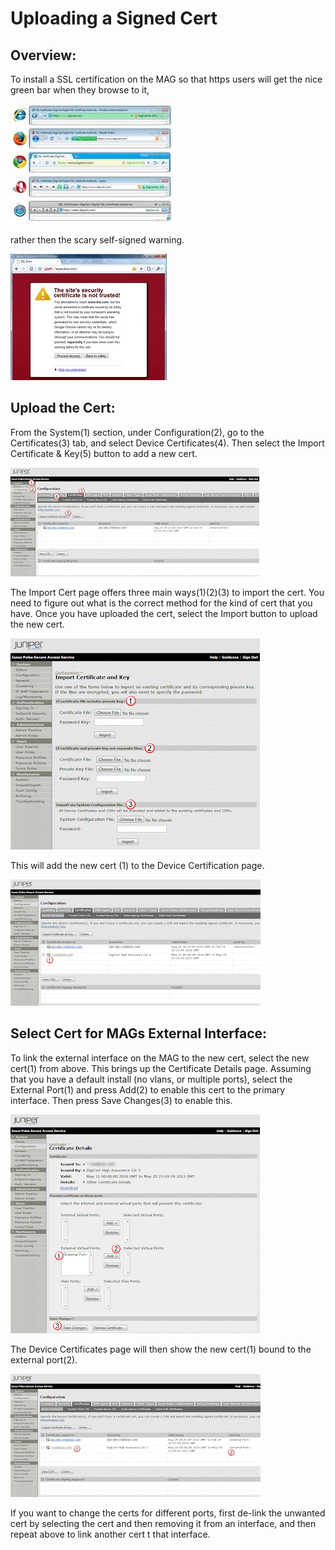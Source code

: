 # Uploading a Signed Cert

## Overview:
To install a SSL certification on the MAG so that https users will get the nice green bar when they browse to it,

<img src="../img/greenbar.jpeg">

rather then the scary self-signed warning.

<img src="../img/sslfail.jpeg">

## Upload the Cert:
From the System(1) section, under Configuration(2), go to the Certificates(3) tab, and select Device Certificates(4).  Then select the Import Certificate & Key(5) button to add a new cert. 

<img src="../img/j53.png">

The Import Cert page offers three main ways(1)(2)(3) to import the cert.  You need to figure out what is the correct method for the kind of cert that you have. Once you have uploaded the cert, select the Import button to upload the new cert.  

<img src="../img/j54.png">

This will add the new cert (1) to the Device Certification page.    

<img src="../img/j55.png">

## Select Cert for MAGs External Interface: 
To link the external interface on the MAG to the new cert, select the new cert(1) from above. This brings up the Certificate Details page.  Assuming that you have a default install (no vlans, or multiple ports), select the External Port(1) and press Add(2) to enable this cert to the primary interface.  Then press Save Changes(3) to enable this.  

<img src="../img/j56.png">

The Device Certificates page will then show the new cert(1) bound to the external port(2). 

<img src="../img/j58.png">

If you want to change the certs for different ports, first de-link the unwanted cert by selecting the cert and then removing it from an interface, and then repeat above to link another cert t that interface. 